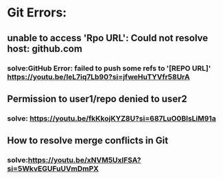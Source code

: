# Git Errors: 

## unable to access 'Rpo URL': Could not resolve host: github.com 
### solve:GitHub Error: failed to push some refs to '[REPO URL]' https://youtu.be/IeL7iq7Lb90?si=jfweHuTYVfr58UrA

## Permission to user1/repo denied to user2 
### solve: https://youtu.be/fkKkojKYZ8U?si=687LuO0BlsLiM91a 

## How to resolve merge conflicts in Git
### solve:https://youtu.be/xNVM5UxlFSA?si=5WkvEGUFuUVmDmPX


